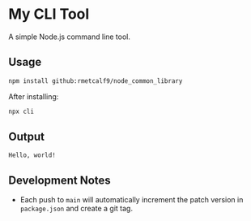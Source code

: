 # My CLI Tool

A simple Node.js command line tool.

## Usage
```bash
npm install github:rmetcalf9/node_common_library
```

After installing:
```bash
npx cli
```

## Output
```
Hello, world!
```

## Development Notes
- Each push to `main` will automatically increment the patch version in `package.json` and create a git tag.

